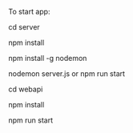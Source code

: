 To start app:

cd server 

npm install

npm install -g nodemon

nodemon server.js or npm run start


cd webapi

npm install

npm run start